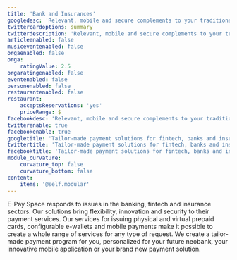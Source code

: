 ```yaml
---
title: 'Bank and Insurances'
googledesc: 'Relevant, mobile and secure complements to your traditional banking solutions by integrating flexible and adaptive cutting-edge technology: physical and virtual prepaid cards, e-wallets and mobile payment with personalized settings to create the ideal tailor-made payment solution and at your image.'
twittercardoptions: summary
twitterdescription: 'Relevant, mobile and secure complements to your traditional banking solutions by integrating flexible and adaptive cutting-edge technology: physical and virtual prepaid cards, e-wallets and mobile payment with personalized settings to create the ideal tailor-made payment solution and at your image.'
articleenabled: false
musiceventenabled: false
orgaenabled: false
orga:
    ratingValue: 2.5
orgaratingenabled: false
eventenabled: false
personenabled: false
restaurantenabled: false
restaurant:
    acceptsReservations: 'yes'
    priceRange: $
facebookdesc: 'Relevant, mobile and secure complements to your traditional banking solutions by integrating flexible and adaptive cutting-edge technology: physical and virtual prepaid cards, e-wallets and mobile payment with personalized settings to create the ideal tailor-made payment solution and at your image.'
twitterenable: true
facebookenable: true
googletitle: 'Tailor-made payment solutions for fintech, banks and insurances | E-Pay Space'
twittertitle: 'Tailor-made payment solutions for fintech, banks and insurances | E-Pay Space'
facebooktitle: 'Tailor-made payment solutions for fintech, banks and insurances | E-Pay Space'
module_curvature:
    curvature_top: false
    curvature_bottom: false
content:
    items: '@self.modular'
---
```


E-Pay Space responds to issues in the banking, fintech and insurance sectors. Our solutions bring flexibility, innovation and security to their payment services. Our services for issuing physical and virtual prepaid cards, configurable e-wallets and mobile payments make it possible to create a whole range of services for any type of request. We create a tailor-made payment program for you, personalized for your future neobank, your innovative mobile application or your brand new payment solution.